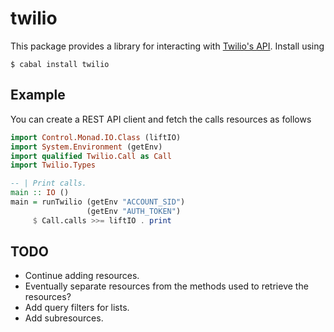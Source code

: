 twilio
======

This package provides a library for interacting with
[Twilio's API](www.twilio.com/docs/api). Install using

```
$ cabal install twilio
```

Example
-------

You can create a REST API client and fetch the calls resources as follows

```hs
import Control.Monad.IO.Class (liftIO)
import System.Environment (getEnv)
import qualified Twilio.Call as Call
import Twilio.Types

-- | Print calls.
main :: IO ()
main = runTwilio (getEnv "ACCOUNT_SID")
                 (getEnv "AUTH_TOKEN")
     $ Call.calls >>= liftIO . print
```

TODO
----

* Continue adding resources.
* Eventually separate resources from the methods used to retrieve the resources?
* Add query filters for lists.
* Add subresources.
